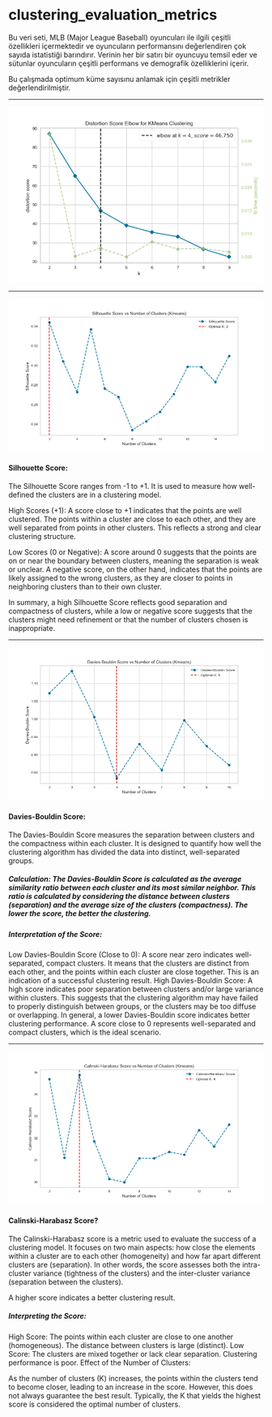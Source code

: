 # clustering_evaluation_metrics

Bu veri seti, MLB (Major League Baseball) oyuncuları ile ilgili çeşitli özellikleri içermektedir ve oyuncuların performansını değerlendiren çok sayıda istatistiği barındırır. Verinin her bir satırı bir oyuncuyu temsil eder ve sütunlar oyuncuların çeşitli performans ve demografik özelliklerini içerir.

Bu çalışmada optimum küme sayısınu anlamak için çeşitli metrikler değerlendirilmiştir.

---

![image](https://github.com/akay35/clustering_evaluation_metrics/blob/main/calisma1-1%20KMeansELBOW%20optimum%20cluster4.png)

---

![image](https://github.com/akay35/clustering_evaluation_metrics/blob/main/calisma1-2%20%20KMeans%20silhoutte_score%20optimum%20cluster2.png)
#### Silhouette Score:
The Silhouette Score ranges from -1 to +1. It is used to measure how well-defined the clusters are in a clustering model.

High Scores (+1): A score close to +1 indicates that the points are well clustered. The points within a cluster are close to each other, and they are well separated from points in other clusters. This reflects a strong and clear clustering structure.

Low Scores (0 or Negative): A score around 0 suggests that the points are on or near the boundary between clusters, meaning the separation is weak or unclear. A negative score, on the other hand, indicates that the points are likely assigned to the wrong clusters, as they are closer to points in neighboring clusters than to their own cluster.

In summary, a high Silhouette Score reflects good separation and compactness of clusters, while a low or negative score suggests that the clusters might need refinement or that the number of clusters chosen is inappropriate.

---

![image](https://github.com/akay35/clustering_evaluation_metrics/blob/main/calisma1-3%20%20KMeans%20Davies-Bouldin%20Score%20optimum%20cluster5.png)
#### Davies-Bouldin Score:
The Davies-Bouldin Score measures the separation between clusters and the compactness within each cluster. It is designed to quantify how well the clustering algorithm has divided the data into distinct, well-separated groups.

##### Calculation: The Davies-Bouldin Score is calculated as the average similarity ratio between each cluster and its most similar neighbor. This ratio is calculated by considering the distance between clusters (separation) and the average size of the clusters (compactness). The lower the score, the better the clustering.

##### Interpretation of the Score:
Low Davies-Bouldin Score (Close to 0): A score near zero indicates well-separated, compact clusters. It means that the clusters are distinct from each other, and the points within each cluster are close together. This is an indication of a successful clustering result.
High Davies-Bouldin Score: A high score indicates poor separation between clusters and/or large variance within clusters. This suggests that the clustering algorithm may have failed to properly distinguish between groups, or the clusters may be too diffuse or overlapping.
In general, a lower Davies-Bouldin score indicates better clustering performance. A score close to 0 represents well-separated and compact clusters, which is the ideal scenario.

---

![image](https://github.com/akay35/clustering_evaluation_metrics/blob/main/calisma1-4%20%20KMeans%20Calinski-Harabasz%20Score%20optimum%20cluster5.png)
#### Calinski-Harabasz Score?

The Calinski-Harabasz score is a metric used to evaluate the success of a clustering model. It focuses on two main aspects: how close the elements within a cluster are to each other (homogeneity) and how far apart different clusters are (separation). In other words, the score assesses both the intra-cluster variance (tightness of the clusters) and the inter-cluster variance (separation between the clusters).

A higher score indicates a better clustering result.

##### Interpreting the Score:

High Score:
The points within each cluster are close to one another (homogeneous).
The distance between clusters is large (distinct).
Low Score:
The clusters are mixed together or lack clear separation.
Clustering performance is poor.
Effect of the Number of Clusters:

As the number of clusters (K) increases, the points within the clusters tend to become closer, leading to an increase in the score. However, this does not always guarantee the best result. Typically, the K that yields the highest score is considered the optimal number of clusters.
